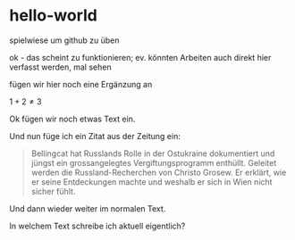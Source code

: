 # hello-world
spielwiese um github zu üben

ok - das scheint zu funktionieren; ev. könnten Arbeiten auch direkt hier verfasst werden, mal sehen

fügen wir hier noch eine Ergänzung an


$`1+2\neq3`$

Ok fügen wir noch etwas Text ein.

Und nun füge ich ein Zitat aus der Zeitung ein:

> Bellingcat hat Russlands Rolle in der Ostukraine dokumentiert und jüngst ein grossangelegtes Vergiftungsprogramm enthüllt. Geleitet werden die Russland-Recherchen von Christo Grosew. Er erklärt, wie er seine Entdeckungen machte und weshalb er sich in Wien nicht sicher fühlt.

Und dann wieder weiter im normalen Text.

In welchem Text schreibe ich aktuell eigentlich?